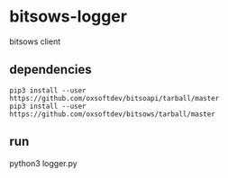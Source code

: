 # bitsows-logger
bitsows client

## dependencies
```
pip3 install --user https://github.com/oxsoftdev/bitsoapi/tarball/master
pip3 install --user https://github.com/oxsoftdev/bitsows/tarball/master
```

## run
python3 logger.py

